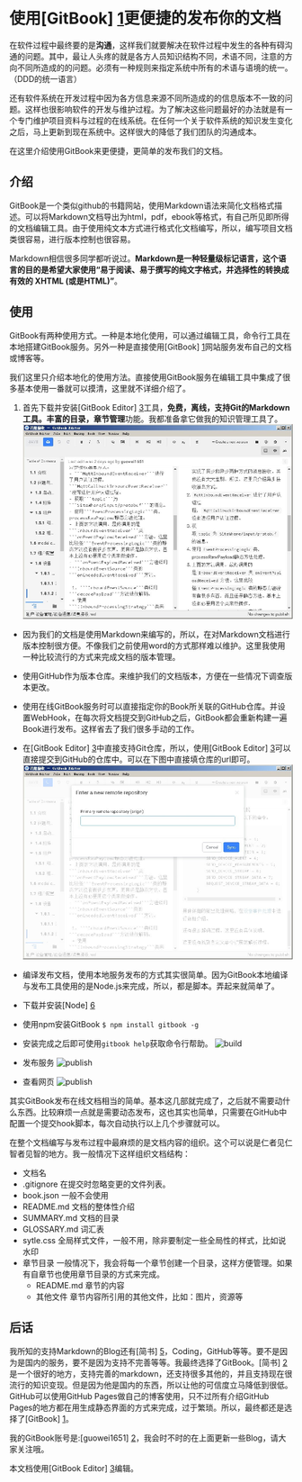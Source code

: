 # 使用[GitBook] [1]更便捷的发布你的文档

在软件过程中最终要的是**沟通**，这样我们就要解决在软件过程中发生的各种有碍沟通的问题。其中，最让人头疼的就是各方人员知识结构不同，术语不同，注意的方向不同所造成的的问题。必须有一种规则来指定系统中所有的术语与语境的统一。（DDD的统一语言）

还有软件系统在开发过程中因为各方信息来源不同所造成的的信息版本不一致的问题。这样也很影响软件的开发与维护过程。为了解决这些问题最好的办法就是有一个专门维护项目资料与过程的在线系统。在任何一个关于软件系统的知识发生变化之后，马上更新到现在系统中。这样很大的降低了我们团队的沟通成本。

在这里介绍使用GitBook来更便捷，更简单的发布我们的文档。

## 介绍

GitBook是一个类似github的书籍网站，使用Markdown语法来简化文档格式描述。可以将Markdown文档导出为html，pdf，ebook等格式，有自己所见即所得的文档编辑工具。由于使用纯文本方式进行格式化文档编写，所以，编写项目文档类很容易，进行版本控制也很容易。

Markdown相信很多同学都听说过。**Markdown是一种轻量级标记语言，这个语言的目的是希望大家使用“易于阅读、易于撰写的纯文字格式，并选择性的转换成有效的 XHTML (或是HTML)”**。

## 使用

GitBook有两种使用方式。一种是本地化使用，可以通过编辑工具，命令行工具在本地搭建GitBook服务。另外一种是直接使用[GitBook] [1]网站服务发布自己的文档或博客等。

我们这里只介绍本地化的使用方法。直接使用GitBook服务在编辑工具中集成了很多基本使用一番就可以摸清，这里就不详细介绍了。

1. 首先下载并安装[GitBook Editor] [3]工具，**免费，离线，支持Git的Markdown工具。丰富的目录，章节管理**功能。我都准备拿它做我的知识管理工具了。
![GitBook Editor](gitbook_editor.jpg)

- 因为我们的文档是使用Markdown来编写的，所以，在对Markdown文档进行版本控制很方便。不像我们之前使用word的方式那样难以维护。这里我使用一种比较流行的方式来完成文档的版本管理。
 - 使用GitHub作为版本仓库。来维护我们的文档版本，方便在一些情况下调查版本更改。
 - 使用在线GitBook服务时可以直接指定你的Book所关联的GitHub仓库。并设置WebHook，在每次将文档提交到GitHub之后，GitBook都会重新构建一遍Book进行发布。这样省去了我们很多手动的工作。
 - 在[GitBook Editor] [3]中直接支持Git仓库，所以，使用[GitBook Editor] [3]可以直接提交到GitHub的仓库中。可以在下图中直接填仓库的url即可。
![GitBook Editor](gitbook_editor_git.jpg)

- 编译发布文档，使用本地服务发布的方式其实很简单。因为GitBook本地编译与发布工具使用的是Node.js来完成，所以，都是脚本。弄起来就简单了。
 - 下载并安装[Node] [6]
 - 使用npm安装GitBook
``` $ npm install gitbook -g ```
 - 安装完成之后即可使用```gitbook help```获取命令行帮助。
![build](gitbook_build.jpg)
 - 发布服务
![publish](gitbook_publish.jpg)
 - 查看网页
![publish](gitbook_publish_2.jpg)

其实GitBook发布在线文档相当的简单。基本这几部就完成了，之后就不需要动什么东西。比较麻烦一点就是需要动态发布，这也其实也简单，只需要在GitHub中配置一个提交hook脚本，每次自动执行以上几个步骤就可以。

在整个文档编写与发布过程中最麻烦的是文档内容的组织。这个可以说是仁者见仁智者见智的地方。我一般情况下这样组织文档结构：

- 文档名
 - .gitignore 在提交时忽略变更的文件列表。
 - book.json 一般不会使用
 - README.md 文档的整体性介绍
 - SUMMARY.md 文档的目录
 - GLOSSARY.md 词汇表
 - sytle.css 全局样式文件，一般不用，除非要制定一些全局性的样式，比如说水印
 - 章节目录 一般情况下，我会将每一个章节创建一个目录，这样方便管理。如果有自章节也使用章节目录的方式来完成。
   - README.md 章节的内容
   - 其他文件 章节内容所引用的其他文件，比如：图片，资源等

## 后话

我所知的支持Markdown的Blog还有[简书] [5]，Coding，GitHub等等。要不是因为是国内的服务，要不是因为支持不完善等等。我最终选择了GitBook。[简书] [2]是一个很好的地方，支持完善的markdown，还支持很多其他的，并且支持现在很流行的知识变现。但是因为他是国内的东西，所以让他的可信度立马降低到很低。GitHub可以使用GitHub Pages做自己的博客使用，只不过所有介绍GitHub Pages的地方都在用生成静态界面的方式来完成，过于繁琐。所以，最终都还是选择了[GitBook] [1]。

我的GitBook账号是:[guowei1651] [2]，我会时不时的在上面更新一些Blog，请大家关注哦。

本文档使用[GitBook Editor] [3]编辑。

[1]: https://www.gitbook.com "GitBook"
[2]: https://guowei1651.gitbooks.io "guowei1651"
[3]: https://www.gitbook.com/editor "GitBook Editor"
[4]: https://zh.wikipedia.org/wiki/Markdown "Markdown"
[5]: http://www.jianshu.com/ "简书"
[6]: https://nodejs.org/en/#download "Node"